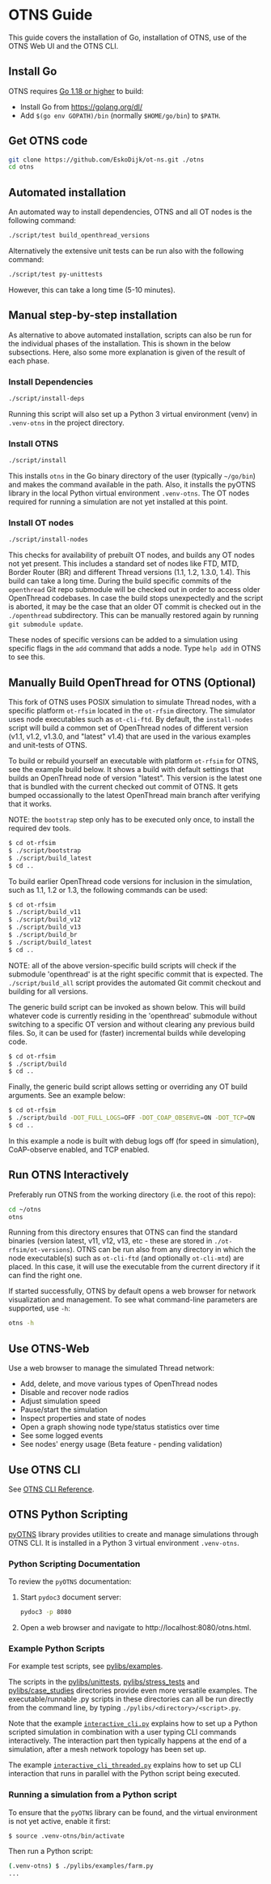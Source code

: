 # OTNS Guide
This guide covers the installation of Go, installation of OTNS, use of the OTNS Web UI and the OTNS CLI.

## Install Go

OTNS requires [Go 1.18 or higher](https://golang.org/dl/) to build:

 - Install Go from https://golang.org/dl/
 - Add `$(go env GOPATH)/bin` (normally `$HOME/go/bin`) to `$PATH`.

## Get OTNS code

```bash
git clone https://github.com/EskoDijk/ot-ns.git ./otns
cd otns
```

## Automated installation

An automated way to install dependencies, OTNS and all OT nodes is the following command:

```bash
./script/test build_openthread_versions
```

Alternatively the extensive unit tests can be run also with the following command:

```bash
./script/test py-unittests
```

However, this can take a long time (5-10 minutes).

## Manual step-by-step installation

As alternative to above automated installation, scripts can also be run for the individual phases of the installation. 
This is shown in the below subsections. Here, also some more explanation is given of the result of each phase.

### Install Dependencies

```bash
./script/install-deps
```

Running this script will also set up a Python 3 virtual environment (venv) in `.venv-otns` in the project directory.

### Install OTNS

```bash
./script/install
```

This installs `otns` in the Go binary directory of the user (typically `~/go/bin`) and makes the command available in 
the path. Also, it installs the pyOTNS library in the local Python virtual environment `.venv-otns`.
The OT nodes required for running a simulation are not yet installed at this point.

### Install OT nodes

```bash
./script/install-nodes
```

This checks for availability of prebuilt OT nodes, and builds any OT nodes not yet present. This includes a standard 
set of nodes like FTD, MTD, Border Router (BR) and different Thread versions (1.1, 1.2, 1.3.0, 1.4). This build 
can take a long time. During the build specific commits of the `openthread` Git repo submodule will be checked out in 
order to access older OpenThread codebases. In case the build stops unexpectedly and the script is aborted, it may be 
the case that an older OT commit is checked out in the `./openthread` subdirectory. This can be manually restored 
again by running `git submodule update`.

These nodes of specific versions can be added to a simulation using specific flags in the `add` command that adds
a node. Type `help add` in OTNS to see this.

## Manually Build OpenThread for OTNS (Optional)

This fork of OTNS uses POSIX simulation to simulate Thread nodes, with a specific platform `ot-rfsim` located in the 
`ot-rfsim` directory.
The simulator uses node executables such as `ot-cli-ftd`. By default, the `install-nodes` script will build 
a common set of OpenThread nodes of different version (v1.1, v1.2, v1.3.0, and "latest" v1.4) that 
are used in the various examples and unit-tests of OTNS.

To build or rebuild yourself an executable with platform `ot-rfsim` for OTNS, see the example build below. 
It shows a build with default settings that builds an OpenThread node of version "latest".  This version is the 
latest one that is bundled with the current checked out commit of OTNS. It gets bumped occassionally to the 
latest OpenThread main branch after verifying that it works.

NOTE: the `bootstrap` step only has to be executed only once, to install the required dev tools.

```bash
$ cd ot-rfsim
$ ./script/bootstrap
$ ./script/build_latest
$ cd ..
```

To build earlier OpenThread code versions for inclusion in the simulation, such as 1.1, 1.2 or 1.3, the following 
commands can be used:

```bash
$ cd ot-rfsim
$ ./script/build_v11
$ ./script/build_v12
$ ./script/build_v13
$ ./script/build_br
$ ./script/build_latest
$ cd ..
```

NOTE: all of the above version-specific build scripts will check if the submodule 'openthread' is at the right specific 
commit that is expected. The `./script/build_all` script provides the automated Git commit checkout and building for 
all versions.

The generic build script can be invoked as shown below. This will build whatever code is currently 
residing in the 'openthread' submodule without switching to a specific OT version and without clearing any previous 
build files. So, it can be used for (faster) incremental builds while developing code.

```bash
$ cd ot-rfsim
$ ./script/build
$ cd ..
```

Finally, the generic build script allows setting or overriding any OT build arguments. See an example below:

```bash
$ cd ot-rfsim
$ ./script/build -DOT_FULL_LOGS=OFF -DOT_COAP_OBSERVE=ON -DOT_TCP=ON
$ cd ..
```

In this example a node is built with debug logs off (for speed in simulation), CoAP-observe enabled, and TCP enabled.

## Run OTNS Interactively

Preferably run OTNS from the working directory (i.e. the root of this repo):

```bash
cd ~/otns
otns
```

Running from this directory ensures that OTNS can find the standard binaries (version latest, v11, v12, v13, etc - 
these are stored in `./ot-rfsim/ot-versions`).
OTNS can be run also from any directory in which the node executable(s) such as `ot-cli-ftd` (and optionally 
`ot-cli-mtd`) are placed. In this case, it will use the executable from the current directory if it can find the 
right one.

If started successfully, OTNS by default opens a web browser for network visualization and management.
To see what command-line parameters are supported, use `-h`:

```bash
otns -h
```

## Use OTNS-Web

Use a web browser to manage the simulated Thread network:

* Add, delete, and move various types of OpenThread nodes
* Disable and recover node radios
* Adjust simulation speed
* Pause/start the simulation
* Inspect properties and state of nodes
* Open a graph showing node type/status statistics over time
* See some logged events
* See nodes' energy usage (Beta feature - pending validation)

## Use OTNS CLI

See [OTNS CLI Reference](cli/README.md). 

## OTNS Python Scripting

[pyOTNS](pylibs/otns) library provides utilities to create and manage simulations through OTNS CLI. It is installed in a 
Python 3 virtual environment `.venv-otns`. 

### Python Scripting Documentation

To review the `pyOTNS` documentation:
1. Start `pydoc3` document server:
    ```bash
    pydoc3 -p 8080
    ```
2. Open a web browser and navigate to http://localhost:8080/otns.html.

### Example Python Scripts
For example test scripts, see [pylibs/examples](pylibs/examples). 

The scripts in the 
[pylibs/unittests](pylibs/unittests), [pylibs/stress_tests](pylibs/stress_tests) and [pylibs/case_studies](pylibs/case_studies)
directories provide even more versatile examples. The executable/runnable .py scripts in these directories 
can all be run directly from the command line, by typing `./pylibs/<directory>/<script>.py`.

Note that the example [`interactive_cli.py`](pylibs/examples/interactive_cli.py) explains how to set up a Python 
scripted simulation in combination with a user typing CLI commands interactively. The interaction part then typically 
happens at the end of a simulation, after a mesh network topology has been set up.

The example [`interactive_cli_threaded.py`](pylibs/examples/interactive_cli_threaded.py) explains how to set up CLI 
interaction that runs in parallel with the Python script being executed.

### Running a simulation from a Python script

To ensure that the `pyOTNS` library can be found, and the virtual environment is not yet active, enable it first:

```bash
$ source .venv-otns/bin/activate
```

Then run a Python script:

```bash
(.venv-otns) $ ./pylibs/examples/farm.py
...
```
